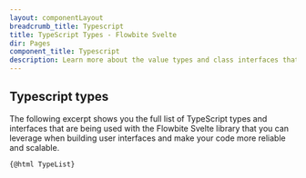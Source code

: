 ```yaml
---
layout: componentLayout
breadcrumb_title: Typescript
title: TypeScript Types - Flowbite Svelte
dir: Pages
component_title: Typescript
description: Learn more about the value types and class interfaces that you can use and extend with Flowbite coupled with Svelte by leveraging the features of TypeScript
---
```


## Typescript types

The following excerpt shows you the full list of TypeScript types and interfaces that are being used with the Flowbite Svelte library that you can leverage when building user interfaces and make your code more reliable and scalable.

<script>
  // TODO: Does not build on the server - need to work on it
  // import Prism from 'prismjs';
  // import 'prism-svelte';
  // import "prismjs/components/prism-typescript";
  // const highlighted = Prism.highlight(TypeList, Prism.languages.js, 'js');

  // Load assets as strings
  import TypeList from '../../../lib/types.ts?raw';
</script>

<pre><code>{@html TypeList}</code></pre>

